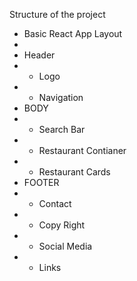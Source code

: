 Structure of the project

- Basic React App Layout
-
- Header
- - Logo
- - Navigation
- BODY
- - Search Bar
- - Restaurant Contianer
- - Restaurant Cards
- FOOTER
- - Contact
- - Copy Right
- - Social Media
- - Links
